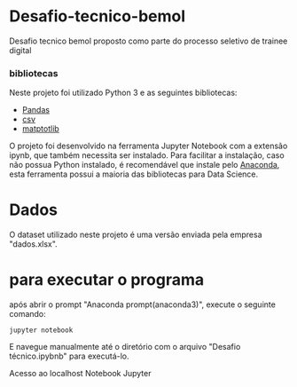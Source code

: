 # Desafio-tecnico-bemol

Desafio tecnico bemol proposto como parte do processo seletivo de trainee digital

### bibliotecas
Neste projeto foi utilizado Python 3 e as seguintes bibliotecas:

* [Pandas](https://pandas.pydata.org/)
* [csv](https://docs.python.org/3/library/csv.html)
* [matptotlib](https://matplotlib.org//)


O projeto foi desenvolvido na ferramenta Jupyter Notebook com a extensão ipynb, que também necessita ser instalado. Para facilitar a instalação, caso não possua Python instalado, é recomendável que instale pelo [Anaconda](https://www.anaconda.com/), esta ferramenta possui a maioria das bibliotecas para Data Science.

# Dados
O dataset utilizado neste projeto é uma versão enviada pela empresa "dados.xlsx".

# para executar o programa
após abrir o prompt "Anaconda prompt(anaconda3)", execute o seguinte comando:

`jupyter notebook`

E navegue manualmente até o diretório com o arquivo "Desafio técnico.ipybnb" para executá-lo.

Acesso ao localhost Notebook Jupyter
